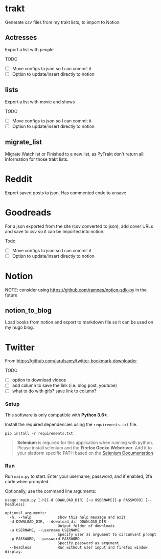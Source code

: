 # trakt
Generate csv files from my trakt lists, to import to Notion

## Actresses
Export a list with people

TODO
- [ ] Move configs to json so I can commit it
- [ ] Option to update/insert directly to notion

## lists
Export a list with movie and shows

TODO
- [ ] Move configs to json so I can commit it
- [ ] Option to update/insert directly to notion

## migrate_list
Migrate Watchlist or Finished to a new list, as PyTrakt don't return all information for those trakt lists.

# Reddit
Export saved posts to json. Has commented code to unsave

# Goodreads
For a json exported from the site (csv converted to json), add cover URLs and save to csv so it can be imported into notion.

Todo:
- [ ] Move configs to json so I can commit it
- [ ] Option to update/insert directly to notion

# Notion

NOTE: consider using https://github.com/ramnes/notion-sdk-py in the future

## notion_to_blog

Load books from notion and export to markdown file so it can be used on my hugo blog.

# Twitter
From https://github.com/jarulsamy/twitter-bookmark-downloader.

TODO

- [ ] option to download videos
- [ ] add column to save the link (i.e. blog post, youtube)
- [ ] what to do with gifs? save link to column?

### Setup

This software is only compatible with **Python 3.6+**.

Install the required dependencies using the `requirements.txt` file.

    pip install -r requirements.txt

> **Selenium** is required for this application when running with python. Please install selenium and the **Firefox Gecko Webdriver**. Add it to your platform specific PATH based on the [Selenium Documentation](https://selenium-python.readthedocs.io/index.html).

### Run

Run `main.py` to start. Enter your username, password, and if enabled, 2fa code when prompted.

Optionally, use the command line arguments:

    usage: main.py [-h][-d DOWNLOAD_DIR] [-u USERNAME][-p PASSWORD] [--headless]

    optional arguments:
      -h, --help            show this help message and exit
      -d DOWNLOAD_DIR, --download_dir DOWNLOAD_DIR
                            Output folder of downloads
      -u USERNAME, --username USERNAME
                            Specify user as argument to circumvent prompt
      -p PASSWORD, --password PASSWORD
                            Specify password as argument
      --headless            Run without user input and firefox window display.